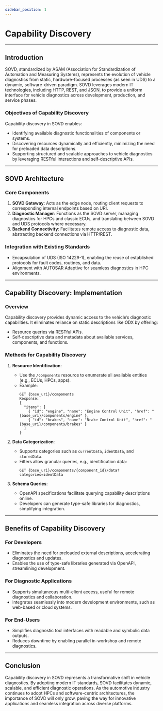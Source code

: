 ```yaml
---
sidebar_position: 1
---
```


# Capability Discovery

---

## Introduction

SOVD, standardized by ASAM (Association for Standardization of Automation and Measuring Systems), represents the evolution of vehicle diagnostics from static, hardware-focused processes (as seen in UDS) to a dynamic, software-driven paradigm. SOVD leverages modern IT technologies, including HTTP, REST, and JSON, to provide a uniform interface for vehicle diagnostics across development, production, and service phases.

### Objectives of Capability Discovery
Capability discovery in SOVD enables:
- Identifying available diagnostic functionalities of components or systems.
- Discovering resources dynamically and efficiently, minimizing the need for preloaded data descriptions.
- Supporting structured and scalable approaches to vehicle diagnostics by leveraging RESTful interactions and self-descriptive APIs.

---

## SOVD Architecture

### Core Components
1. **SOVD Gateway**: Acts as the edge node, routing client requests to corresponding internal endpoints based on URI.
2. **Diagnostic Manager**: Functions as the SOVD server, managing diagnostics for HPCs and classic ECUs, and translating between SOVD and UDS protocols where necessary.
3. **Backend Connectivity**: Facilitates remote access to diagnostic data, abstracting backend connections via HTTP/REST.

### Integration with Existing Standards
- Encapsulation of UDS (ISO 14229-1), enabling the reuse of established protocols for fault codes, routines, and data.
- Alignment with AUTOSAR Adaptive for seamless diagnostics in HPC environments.

---

## Capability Discovery: Implementation

### Overview
Capability discovery provides dynamic access to the vehicle’s diagnostic capabilities. It eliminates reliance on static descriptions like ODX by offering:
- Resource queries via RESTful APIs.
- Self-descriptive data and metadata about available services, components, and functions.

### Methods for Capability Discovery
1. **Resource Identification**:
   - Use the `/components` resource to enumerate all available entities (e.g., ECUs, HPCs, apps).
   - Example:
     ```
     GET {base_uri}/components
     Response:
     {
       "items": [
         { "id": "engine", "name": "Engine Control Unit", "href": "{base_uri}/components/engine" },
         { "id": "brakes", "name": "Brake Control Unit", "href": "{base_uri}/components/brakes" }
       ]
     }
     ```

2. **Data Categorization**:
   - Supports categories such as `currentData`, `identData`, and `storedData`.
   - Filters allow granular queries, e.g., identification data:
     ```
     GET {base_uri}/components/{component_id}/data?categories=identData
     ```

3. **Schema Queries**:
   - OpenAPI specifications facilitate querying capability descriptions online.
   - Developers can generate type-safe libraries for diagnostics, simplifying integration.

---

## Benefits of Capability Discovery

### For Developers
- Eliminates the need for preloaded external descriptions, accelerating diagnostics and updates.
- Enables the use of type-safe libraries generated via OpenAPI, streamlining development.

### For Diagnostic Applications
- Supports simultaneous multi-client access, useful for remote diagnostics and collaboration.
- Integrates seamlessly into modern development environments, such as web-based or cloud systems.

### For End-Users
- Simplifies diagnostic tool interfaces with readable and symbolic data outputs.
- Reduces downtime by enabling parallel in-workshop and remote diagnostics.

---

## Conclusion

Capability discovery in SOVD represents a transformative shift in vehicle diagnostics. By adopting modern IT standards, SOVD facilitates dynamic, scalable, and efficient diagnostic operations. As the automotive industry continues to adopt HPCs and software-centric architectures, the importance of SOVD will only grow, paving the way for innovative applications and seamless integration across diverse platforms.
